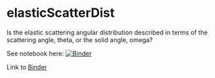 # elasticScatterDist
Is the elastic scattering angular distribution described in terms of the scattering angle, theta, or the solid angle, omega?

See notebook here:
[![Binder](https://mybinder.org/badge_logo.svg)](https://mybinder.org/v2/gh/elena-pascal/elasticScatterDist/master)


Link to [Binder](https://mybinder.org/v2/gh/elena-pascal/elasticScatterDist/master)
